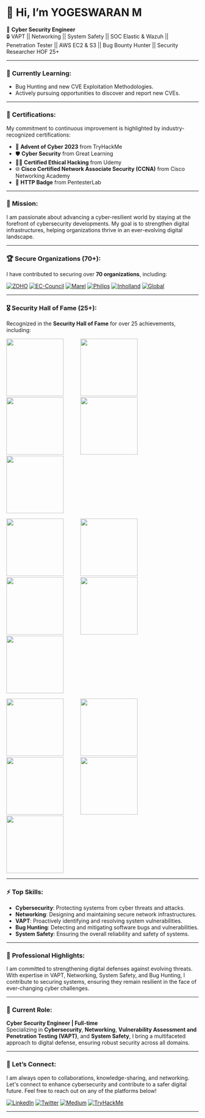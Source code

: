 # 👋 Hi, I’m YOGESWARAN M

🚀 **Cyber Security Engineer**  
🔒 VAPT || Networking || System Safety || SOC Elastic & Wazuh || Penetration Tester || AWS EC2 & S3 || Bug Bounty Hunter || Security Researcher HOF 25+

---

### 🌱 **Currently Learning:**
- Bug Hunting and new CVE Exploitation Methodologies.
- Actively pursuing opportunities to discover and report new CVEs.

---

### 📜 **Certifications:**
My commitment to continuous improvement is highlighted by industry-recognized certifications:

- 🏅 **Advent of Cyber 2023** from TryHackMe
- 🛡️ **Cyber Security** from Great Learning
- 🧑‍💻 **Certified Ethical Hacking** from Udemy
- 🌐 **Cisco Certified Network Associate Security (CCNA)** from Cisco Networking Academy
- 🔑 **HTTP Badge** from PentesterLab

---

### 🎯 **Mission:**
I am passionate about advancing a cyber-resilient world by staying at the forefront of cybersecurity developments. My goal is to strengthen digital infrastructures, helping organizations thrive in an ever-evolving digital landscape.

---

### 🏆 **Secure Organizations (70+):**
I have contributed to securing over **70 organizations**, including:

[![ZOHO](https://img.shields.io/badge/ZOHO-31A2DC?style=for-the-badge&logo=zoho&logoColor=white)](https://www.zoho.com)
[![EC-Council](https://img.shields.io/badge/EC--Council-FF0000?style=for-the-badge&logo=ec-council&logoColor=white)](https://www.eccouncil.org)
[![Marel](https://img.shields.io/badge/Marel-0078D4?style=for-the-badge&logo=marel&logoColor=white)](https://www.marel.com)
[![Philips](https://img.shields.io/badge/Philips-0A75B9?style=for-the-badge&logo=philips&logoColor=white)](https://www.philips.com)
[![Inholland](https://img.shields.io/badge/Inholland-860A2B?style=for-the-badge&logo=inholland&logoColor=white)](https://www.inholland.nl)
[![Global](https://img.shields.io/badge/Global-1F77B4?style=for-the-badge&logo=global&logoColor=white)](https://www.global.com)

---

### 🎖️ **Security Hall of Fame (25+):**
Recognized in the **Security Hall of Fame** for over 25 achievements, including:

<!-- Row 1 -->
<p>
    <img src="https://media.licdn.com/dms/image/v2/D5622AQF_pgi4MdO0EA/feedshare-shrink_800/feedshare-shrink_800/0/1727326560493?e=1730332800&v=beta&t=rlcs_OHe8ieB13c5iEzHSMVB9Mm7DXIWM2Ay-XHOcMQ" width="150" height="150" style="margin-right: 40px;">
    <img src="https://media.licdn.com/dms/image/v2/D5622AQFpuW3hFIkmSg/feedshare-shrink_800/feedshare-shrink_800/0/1726636332961?e=1730332800&v=beta&t=3nQ_e7q8-_IBeUGi1OWJdvA_pfIVvVKykY_4Jv9TsNw" width="150" height="150" style="margin-right: 40px;">
    <img src="https://media.licdn.com/dms/image/v2/D5622AQEvDRTJTHookA/feedshare-shrink_800/feedshare-shrink_800/0/1725803310627?e=1730332800&v=beta&t=RWjAzlns09HuUtO7P06UgMChmlLcRvu_JvLlPcCSydc" width="150" height="150" style="margin-right: 40px;">
    <img src="https://media.licdn.com/dms/image/v2/D5622AQG6aIgvngvXVA/feedshare-shrink_2048_1536/feedshare-shrink_2048_1536/0/1725336784522?e=1730332800&v=beta&t=BFSQFdAmkolxmukVWnYhT0XQ-dSHPm7SNguVvAbFgJg" width="150" height="150" style="margin-right: 40px;">
    <img src="https://media.licdn.com/dms/image/v2/D4D22AQG9d3_dBQ9R8Q/feedshare-shrink_800/feedshare-shrink_800/0/1724907463877?e=1730332800&v=beta&t=gM3xivQx8laUoZR5icUBjkSftOG_FlwNxX7BSPSW5BM" width="150" height="150">
</p>

<!-- Row 2 -->
<p>
    <img src="https://via.placeholder.com/150" width="150" height="150" style="margin-right: 40px;">
    <img src="https://via.placeholder.com/150" width="150" height="150" style="margin-right: 40px;">
    <img src="https://via.placeholder.com/150" width="150" height="150" style="margin-right: 40px;">
    <img src="https://via.placeholder.com/150" width="150" height="150" style="margin-right: 40px;">
    <img src="https://via.placeholder.com/150" width="150" height="150">
</p>

<!-- Row 3 -->
<p>
    <img src="https://via.placeholder.com/150" width="150" height="150" style="margin-right: 40px;">
    <img src="https://via.placeholder.com/150" width="150" height="150" style="margin-right: 40px;">
    <img src="https://via.placeholder.com/150" width="150" height="150" style="margin-right: 40px;">
    <img src="https://via.placeholder.com/150" width="150" height="150" style="margin-right: 40px;">
    <img src="https://via.placeholder.com/150" width="150" height="150">
</p>

<!-- Continue adding more rows as needed -->

---

### ⚡ **Top Skills:**
- **Cybersecurity**: Protecting systems from cyber threats and attacks.
- **Networking**: Designing and maintaining secure network infrastructures.
- **VAPT**: Proactively identifying and resolving system vulnerabilities.
- **Bug Hunting**: Detecting and mitigating software bugs and vulnerabilities.
- **System Safety**: Ensuring the overall reliability and safety of systems.

---

### 💼 **Professional Highlights:**
I am committed to strengthening digital defenses against evolving threats. With expertise in VAPT, Networking, System Safety, and Bug Hunting, I contribute to securing systems, ensuring they remain resilient in the face of ever-changing cyber challenges.

---

### 🔧 **Current Role:**
**Cyber Security Engineer | Full-time**  
Specializing in **Cybersecurity**, **Networking**, **Vulnerability Assessment and Penetration Testing (VAPT)**, and **System Safety**, I bring a multifaceted approach to digital defense, ensuring robust security across all domains.

---

### 🤝 **Let’s Connect:**
I am always open to collaborations, knowledge-sharing, and networking. Let's connect to enhance cybersecurity and contribute to a safer digital future. Feel free to reach out on any of the platforms below!

[![LinkedIn](https://img.shields.io/badge/LinkedIn-0077B5?style=for-the-badge&logo=linkedin&logoColor=white)](https://www.linkedin.com/in/yogeswaran-m/)
[![Twitter](https://img.shields.io/badge/X-1DA1F2?style=for-the-badge&logo=x&logoColor=white)](https://x.com/Yogeshwaran2022)
[![Medium](https://img.shields.io/badge/Medium-12100E?style=for-the-badge&logo=medium&logoColor=white)](https://medium.com/@yogeswaran.m)
[![TryHackMe](https://img.shields.io/badge/TryHackMe-212C42?style=for-the-badge&logo=tryhackme&logoColor=white)](https://tryhackme.com/p/yogeswaran.m.20)

---

